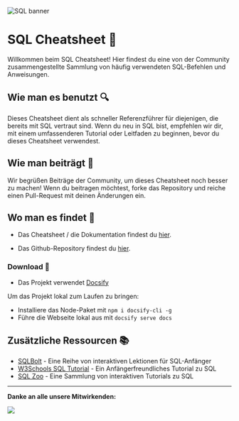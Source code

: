 ![SQL banner](images/sql_banner1.jpeg)

# SQL Cheatsheet 📄

Willkommen beim SQL Cheatsheet! Hier findest du eine von der Community zusammengestellte Sammlung von häufig verwendeten SQL-Befehlen und Anweisungen.

## Wie man es benutzt 🔍

Dieses Cheatsheet dient als schneller Referenzführer für diejenigen, die bereits mit SQL vertraut sind. Wenn du neu in SQL bist, empfehlen wir dir, mit einem umfassenderen Tutorial oder Leitfaden zu beginnen, bevor du dieses Cheatsheet verwendest.

## Wie man beiträgt 🤝

Wir begrüßen Beiträge der Community, um dieses Cheatsheet noch besser zu machen! Wenn du beitragen möchtest, forke das Repository und reiche einen Pull-Request mit deinen Änderungen ein.

## Wo man es findet 🔗

- Das Cheatsheet / die Dokumentation findest du [hier](https://sqlcheatsheet.sigmale.dev).

- Das Github-Repository findest du [hier](https://github.com/Sigmale1000/SQL-Cheatsheet).

### Download 💾

- Das Projekt verwendet [Docsify](https://docsify.js.org)

Um das Projekt lokal zum Laufen zu bringen:
- Installiere das Node-Paket mit ```npm i docsify-cli -g```
- Führe die Webseite lokal aus mit ```docsify serve docs```

## Zusätzliche Ressourcen 📚

- [SQLBolt](https://sqlbolt.com/) - Eine Reihe von interaktiven Lektionen für SQL-Anfänger
- [W3Schools SQL Tutorial](https://www.w3schools.com/sql/) - Ein Anfängerfreundliches Tutorial zu SQL
- [SQL Zoo](https://sqlzoo.net/) - Eine Sammlung von interaktiven Tutorials zu SQL

------
**Danke an alle unsere Mitwirkenden:**

<a href="https://github.com/Sigmale1000/SQL-Cheatsheet/graphs/contributors">
  <img anon={1} max={100} src="https://contrib.rocks/image?repo=Sigmale1000/SQL-Cheatsheet" />
</a>
